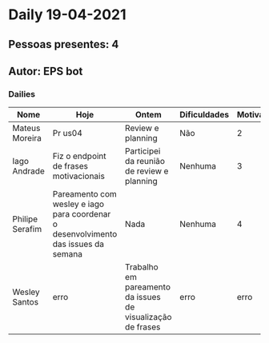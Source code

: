 # Daily 19-04-2021

## Pessoas presentes: 4

## Autor: EPS bot

### Dailies

|Nome | Hoje| Ontem| Dificuldades|Motivação|
| --- | --- | --- | --- |---|
|Mateus Moreira|Pr us04|Review e planning|Não|2|
|Iago Andrade|Fiz o endpoint de frases motivacionais|Participei da reunião de review e planning|Nenhuma|3|
|Philipe Serafim|Pareamento com wesley e iago para coordenar o desenvolvimento das issues da semana|Nada|Nenhuma|4|
|Wesley Santos|erro|Trabalho em pareamento da issues de visualização de frases|erro|erro|

